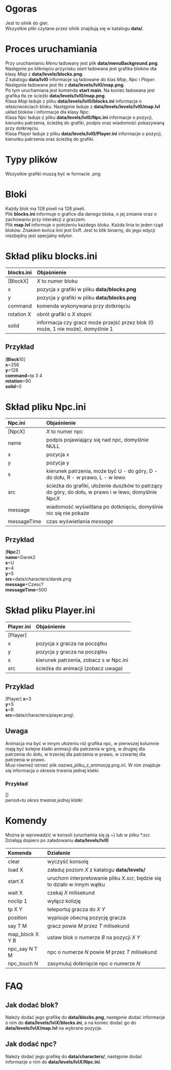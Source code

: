 # Ogoras
Jest to silnik do gier.\
Wszystkie pliki czytane przez silnik znajdują się w katalogu **data/**.

# Proces uruchamiania
Przy uruchamianiu *Menu* ładowany jest plik **data/menuBackground.png**.\
Następnie po kliknięciu przycisku *start* ładowana jest grafika bloków dla klasy *Map* z **data/levels/blocks.png**.\
Z katalogu **data/lvl0** informacje są ładowane do klas *Map*, *Npc* i *Player*. Następnie ładowane jest tło z **data/levels/lvl0/map.png**.\
Po tym uruchamiana jest komenda **start main**. Na koniec ładowana jest grafika tła ze ścieżki **data/levels/lvl0/map.png**.\
Klasa *Map* ładuje z pliku **data/levels/lvl0/blocks.ini** informacje o właściwościach bloku. Następnie ładuje z **data/levels/levels/lvl0/map.lvl** układ bloków i informacje dla klasy *Npc*.\
Klasa *Npc* ładuje z pliku **data/levels/lvl0/Npc.ini** informacje o pozycji, kierunku patrzenia, ścieżkę do grafiki, podpis oraz wiadomość pokazywaną przy dotknięciu.\
Klasa *Player* ładuje z pliku **data/levels/lvl0/Player.ini** informacje o pozycji, kierunku patrzenia oraz ścieżkę do grafiki.

# Typy plików
Wszystkie grafiki muszą być w formacie .png

# Bloki
Każdy blok ma 128 pixeli na 128 pixeli.\
Plik **blocks.ini** informuje o grafice dla danego bloka, o jej zmianie oraz o zachowaniu przy interakcji z graczem.\
Plik **map.lvl** informuje o położeniu każdego bloku. Każda linia to jeden rząd bloków. Znakiem końca linii jest 0xff. Jest to blik binarny, do jego edycji niezbędny jest specjalny edytor.

# Skład pliku blocks.ini
blocks.ini	| Objaśnienie
:--			| :--
[BlockX]	| *X* to numer bloku
x			| pozycja x grafiki w pliku **data/blocks.png**
y			| pozycja y grafiki w pliku **data/blocks.png**
command		| komenda wykonywana przy dotknięciu
rotation X	| obrót grafiki o *X* stopni
solid		| informacja czy gracz może przejść przez blok (0 może, 1 nie może), domyślnie 1

## Przykład
[**Block**10]\
**x**=256\
**y**=128\
**command**=tp 3 4\
**rotation**=90\
**solid**=0

# Skład pliku Npc.ini
Npc.ini		| Objaśnienie
:---		| :---
[NpcX]		| *X* to numer npc
name		| podpis pojawiający się nad npc, domyślnie NULL
x			| pozycja x
y			| pozycja y
s			| kierunek patrzenia, może być U - do góry, D - do dołu, R - w prawo, L - w lewo
src 		| ścieżka do grafiki, ułożenie duszków to patrzący do góry, do dołu, w prawo i w lewo, domyślnie Npc*X*
message		| wiadomość wyświtlana po dotknięciu, domyślnie nic się nie pokaże
messageTime | czas wyświetlania *message*

## Przykład
[**Npc**2]\
**name**=Darek2\
**s**=U\
**x**=4\
**y**=5\
**src**=data/characters/darek.png\
**message**=Czesc?\
**messageTime**=500

# Skład pliku Player.ini
Player.ini	| Objaśnienie
:---		| :---
[Player]	|
x			| pozycja x gracza na początku
y			| pozycja y gracza na początku
s			| kierunek patrzenia, zobacz s w Npc.ini
src			| ścieżka do animacji (zobacz uwaga)

## Przyklad
[Player]
**x**=3\
**y**=5\
**s**=R\
**src**=data/characters/player.png\

## Uwaga
Animacja ma być w innym ułożeniu niż grafika npc, w pierwszej kolumnie mają być kolejne klatki animacji dla patrzenia w górę, w drugiej dla patrzenia do dołu, w trzeciej dla patrzenia w prawo, w czwartej dla patrzenia w prawo.\
Musi również istnieć plik *nazwa_pliku_z_animacją*.png.ini. W nim znajduje się informacja o okresie trwania jednej klatki.

### Przykład
[]\
period=*tu okres trwania jednej klatki*

# Komendy
Można je wprowadzić w konsoli (uruchamia się ją ~) lub w pliku *.scr.\
Działają dopiero po załadowaniu **data/levels/lvl0**

| Komenda|Działanie|
|:--- | :---|
|clear 			| wyczyść konsolę
load X 			| załaduj poziom *X* z katalogu **data/levels/**
start X			| uruchom interpretowanie pliku X.scr, będzie się to działo w innym wątku
wait X 			| czekaj *X* milisekund
noclip 1 		| wyłącz kolizję
tp X Y			| teleportuj gracza do *X* *Y*
position		| wypisuje obecną pozycję gracza
say T M			| gracz powie *M* przez *T* milisekund
map_block X Y B	| ustaw blok o numerze *B* na pozycji *X* *Y*
npc_say	N T M	| npc o numerze *N* powie *M* przez *T* milisekund
npc_touch N		| zasymuluj dotknięcie npc o numerze *N*

# FAQ
## Jak dodać blok?
Należy dodać jego grafikę do **data/blocks.png**, następnie dodać informacje o nim do **data/levels/lvl*X*/blocks.ini**, a na koniec dodać go do **data/levels/lvl*X*/map.lvl** na wybrane pozycje.

## Jak dodać npc?
Należy dodać jego grafikę do **data/characters/**, następnie dodać informacje o nim do **data/levels/lvl*X*/Npc.ini**.
